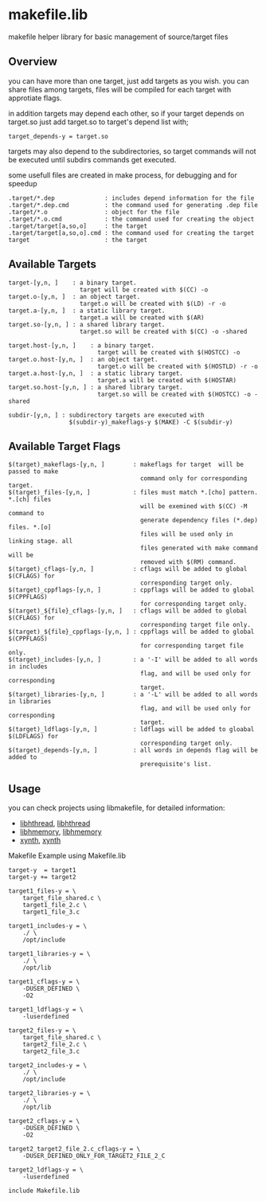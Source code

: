 makefile.lib
============

makefile helper library for basic management of source/target files

Overview
--------

you can have more than one target, just add targets as you wish. you can
share files among targets, files will be compiled for each target with
approtiate flags.

in addition targets may depend each other, so if your target depends on
target.so just add target.so to target's depend list with;

    target_depends-y = target.so

targets may also depend to the subdirectories, so target commands will
not be executed until subdirs commands get executed.

some usefull files are created in make process, for debugging and for speedup
 
    .target/*.dep              : includes depend information for the file
    .target/*.dep.cmd          : the command used for generating .dep file
    .target/*.o                : object for the file
    .target/*.o.cmd            : the command used for creating the object
    .target/target[a,so,o]     : the target
    .target/target[a,so,o].cmd : the command used for creating the target
    target                     : the target

Available Targets
-----------------

    target-[y,n, ]    : a binary target.
                        target will be created with $(CC) -o
    target.o-[y,n, ]  : an object target.
                        target.o will be created with $(LD) -r -o
    target.a-[y,n, ]  : a static library target.
                        target.a will be created with $(AR)
    target.so-[y,n, ] : a shared library target.
                        target.so will be created with $(CC) -o -shared

    target.host-[y,n, ]    : a binary target.
                             target will be created with $(HOSTCC) -o
    target.o.host-[y,n, ]  : an object target.
                             target.o will be created with $(HOSTLD) -r -o
    target.a.host-[y,n, ]  : a static library target.
                             target.a will be created with $(HOSTAR)
    target.so.host-[y,n, ] : a shared library target.
                             target.so will be created with $(HOSTCC) -o -shared

    subdir-[y,n, ] : subdirectory targets are executed with
                     $(subdir-y)_makeflags-y $(MAKE) -C $(subdir-y)

Available Target Flags
----------------------

    $(target)_makeflags-[y,n, ]        : makeflags for target  will be passed to make
                                         command only for corresponding target.
    $(target)_files-[y,n, ]            : files must match *.[cho] pattern. *.[ch] files
                                         will be exemined with $(CC) -M command to
                                         generate dependency files (*.dep) files. *.[o]
                                         files will be used only in linking stage. all
                                         files generated with make command will be
                                         removed with $(RM) command.
    $(target)_cflags-[y,n, ]           : cflags will be added to global $(CFLAGS) for
                                         corresponding target only.
    $(target)_cppflags-[y,n, ]         : cppflags will be added to global $(CPPFLAGS)
                                         for corresponding target only.
    $(target)_${file}_cflags-[y,n, ]   : cflags will be added to global $(CFLAGS) for
                                         corresponding target file only.
    $(target)_${file}_cppflags-[y,n, ] : cppflags will be added to global $(CPPFLAGS)
                                         for corresponding target file only.
    $(target)_includes-[y,n, ]         : a '-I' will be added to all words in includes
                                         flag, and will be used only for corresponding
                                         target.
    $(target)_libraries-[y,n, ]        : a '-L' will be added to all words in libraries
                                         flag, and will be used only for corresponding
                                         target.
    $(target)_ldflags-[y,n, ]          : ldflags will be added to gloabal $(LDFLAGS) for
                                         corresponding target only.
    $(target)_depends-[y,n, ]          : all words in depends flag will be added to
                                         prerequisite's list.

Usage
-----

you can check projects using libmakefile, for detailed information:

  - <a href="https://github.com/anhanguera/libhthread">libhthread</a>, <a href="http://alperakcan.net/projects/libhthread">libhthread</a> 
  - <a href="https://github.com/anhanguera/libhmemory">libhmemory</a>, <a href="http://alperakcan.net/projects/libhmemory">libhmemory</a> 
  - <a href="http://sf.net/projects/xynth">xynth</a>, <a href="http://alperakcan.net/projects/xynth">xynth</a>

Makefile Example using Makefile.lib

    target-y  = target1
    target-y += target2

    target1_files-y = \
        target_file_shared.c \
        target1_file_2.c \
        target1_file_3.c

    target1_includes-y = \
        ./ \
        /opt/include

    target1_libraries-y = \
        ./ \
        /opt/lib

    target1_cflags-y = \
        -DUSER_DEFINED \
        -O2

    target1_ldflags-y = \
        -luserdefined

    target2_files-y = \
        target_file_shared.c \
        target2_file_2.c \
        target2_file_3.c

    target2_includes-y = \
        ./ \
        /opt/include

    target2_libraries-y = \
        ./ \
        /opt/lib

    target2_cflags-y = \
        -DUSER_DEFINED \
        -O2

    target2_target2_file_2.c_cflags-y = \
        -DUSER_DEFINED_ONLY_FOR_TARGET2_FILE_2_C

    target2_ldflags-y = \
        -luserdefined

    include Makefile.lib
